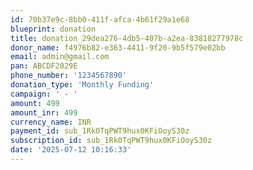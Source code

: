 ```yaml
---
id: 70b37e9c-8bb0-411f-afca-4b61f29a1e68
blueprint: donation
title: donation_29dea276-4db5-407b-a2ea-83818277978c
donor_name: f4976b82-e363-4411-9f20-9b5f579e02bb
email: admin@gmail.com
pan: ABCDF2029E
phone_number: '1234567890'
donation_type: 'Monthly Funding'
campaign: ' - '
amount: 499
amount_inr: 499
currency_name: INR
payment_id: sub_1Rk0TqPWT9hux0KFiOoyS30z
subscription_id: sub_1Rk0TqPWT9hux0KFiOoyS30z
date: '2025-07-12 10:16:33'
---
```

